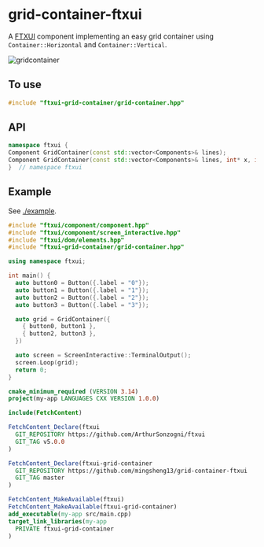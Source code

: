 # grid-container-ftxui

A [FTXUI](https://github.com/ArthurSonzogni/FTXUI) component implementing an
easy grid container using `Container::Horizontal` and `Container::Vertical`.

![gridcontainer](https://github.com/mingsheng13/grid-container-ftxui/assets/102264706/3f23e87b-ba5f-4200-8485-17e7cf979769)

## To use
```cpp
#include "ftxui-grid-container/grid-container.hpp"
```

## API

```cpp
namespace ftxui {
Component GridContainer(const std::vector<Components>& lines);
Component GridContainer(const std::vector<Components>& lines, int* x, int* y);
}  // namespace ftxui
```

## Example

See [./example](./example).

```cpp
#include "ftxui/component/component.hpp"
#include "ftxui/component/screen_interactive.hpp"
#include "ftxui/dom/elements.hpp"
#include "ftxui-grid-container/grid-container.hpp"

using namespace ftxui;

int main() {
  auto button0 = Button({.label = "0"});
  auto button1 = Button({.label = "1"});
  auto button2 = Button({.label = "2"});
  auto button3 = Button({.label = "3"});

  auto grid = GridContainer({
    { button0, button1 },
    { button2, button3 },
  })

  auto screen = ScreenInteractive::TerminalOutput();
  screen.Loop(grid);
  return 0;
}
```

```cmake
cmake_minimum_required (VERSION 3.14)
project(my-app LANGUAGES CXX VERSION 1.0.0)

include(FetchContent)

FetchContent_Declare(ftxui
  GIT_REPOSITORY https://github.com/ArthurSonzogni/ftxui
  GIT_TAG v5.0.0
)

FetchContent_Declare(ftxui-grid-container
  GIT_REPOSITORY https://github.com/mingsheng13/grid-container-ftxui
  GIT_TAG master
)

FetchContent_MakeAvailable(ftxui)
FetchContent_MakeAvailable(ftxui-grid-container)
add_executable(my-app src/main.cpp)
target_link_libraries(my-app
  PRIVATE ftxui-grid-container
)
```
